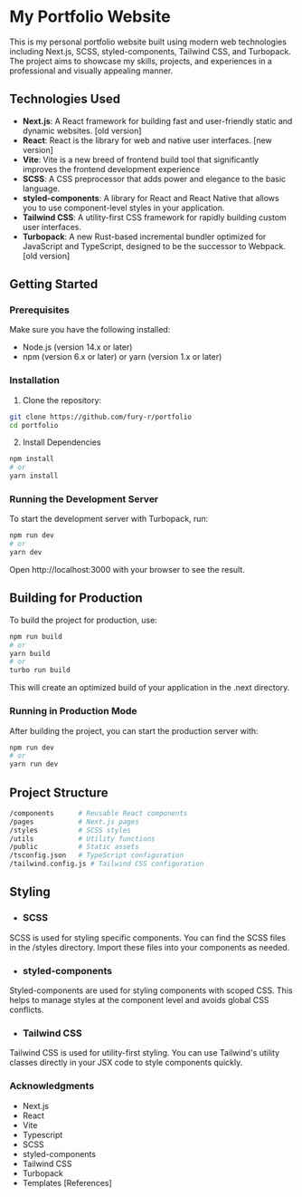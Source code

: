 # My Portfolio Website

This is my personal portfolio website built using modern web technologies including Next.js, SCSS, styled-components, Tailwind CSS, and Turbopack. The project aims to showcase my skills, projects, and experiences in a professional and visually appealing manner.

## Technologies Used

- **Next.js**: A React framework for building fast and user-friendly static and dynamic websites. [old version]
- **React**: React is the library for web and native user interfaces. [new version]
- **Vite**: Vite is a new breed of frontend build tool that significantly improves the frontend development experience
- **SCSS**: A CSS preprocessor that adds power and elegance to the basic language.
- **styled-components**: A library for React and React Native that allows you to use component-level styles in your application.
- **Tailwind CSS**: A utility-first CSS framework for rapidly building custom user interfaces.
- **Turbopack**: A new Rust-based incremental bundler optimized for JavaScript and TypeScript, designed to be the successor to Webpack. [old version]

## Getting Started

### Prerequisites

Make sure you have the following installed:

- Node.js (version 14.x or later)
- npm (version 6.x or later) or yarn (version 1.x or later)

### Installation

1. Clone the repository:

```bash
git clone https://github.com/fury-r/portfolio
cd portfolio
```
2. Install Dependencies
```bash
npm install
# or
yarn install


```


### Running the Development Server
To start the development server with Turbopack, run:

```bash
npm run dev
# or
yarn dev
```

Open http://localhost:3000 with your browser to see the result.

## Building for Production

To build the project for production, use:

```bash
npm run build
# or
yarn build
# or
turbo run build
```

This will create an optimized build of your application in the .next directory.

### Running in Production Mode
After building the project, you can start the production server with:

```bash
npm run dev
# or
yarn run dev
```


## Project Structure

```bash
/components      # Reusable React components
/pages           # Next.js pages
/styles          # SCSS styles
/utils           # Utility functions
/public          # Static assets
/tsconfig.json   # TypeScript configuration
/tailwind.config.js # Tailwind CSS configuration

```

## Styling

- ### SCSS
SCSS is used for styling specific components. You can find the SCSS files in the /styles directory. Import these files into your components as needed.

- ### styled-components
Styled-components are used for styling components with scoped CSS. This helps to manage styles at the component level and avoids global CSS conflicts.

- ### Tailwind CSS
Tailwind CSS is used for utility-first styling. You can use Tailwind's utility classes directly in your JSX code to style components quickly.


### Acknowledgments
- Next.js
- React 
- Vite
- Typescript
- SCSS
- styled-components
- Tailwind CSS
- Turbopack
- Templates [References]

